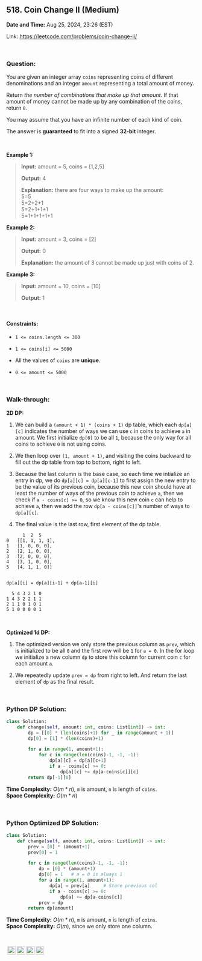 ## 518. Coin Change II (Medium)
**Date and Time:** Aug 25, 2024, 23:26 (EST)

Link: https://leetcode.com/problems/coin-change-ii/

<br>

### Question:
You are given an integer array `coins` representing coins of different denominations and an integer `amount` representing a total amount of money.

Return _the number of combinations that make up that amount_. If that amount of money cannot be made up by any combination of the coins, return `0`.

You may assume that you have an infinite number of each kind of coin.

The answer is **guaranteed** to fit into a signed **32-bit** integer.

<br>

**Example 1:**
> **Input:** amount = 5, coins = [1,2,5]
> 
> **Output:** 4
>
> **Explanation:** there are four ways to make up the amount: <br>
> 5=5 <br>
> 5=2+2+1 <br>
> 5=2+1+1+1 <br>
> 5=1+1+1+1+1

**Example 2:**
> **Input:** amount = 3, coins = [2]
> 
> **Output:** 0
>
> **Explanation:** the amount of 3 cannot be made up just with coins of 2.

**Example 3:**
> **Input:** amount = 10, coins = [10]
> 
> **Output:** 1

<br>

#### Constraints:
* `1 <= coins.length <= 300`

* `1 <= coins[i] <= 5000`

* All the values of `coins` are **unique**.

* `0 <= amount <= 5000`

<br>

### Walk-through: 
**2D DP:**
1. We can build a `(amount + 1) * (coins + 1)` dp table, which each `dp[a][c]` indicates the number of ways we can use `c` in coins to achieve `a` in amount. We first initialize `dp[0]` to be all `1`, because the only way for all coins to achieve `0` is not using coins. 

2. We then loop over `(1, amount + 1)`, and visiting the coins backward to fill out the dp table from top to bottom, right to left.

3. Because the last column is the base case, so each time we intialize an entry in dp, we do `dp[a][c] = dp[a][c-1]` to first assign the new entry to be the value of its previous coin, because this new coin should have at least the number of ways of the previous coin to achieve `a`, then we check if `a - coins[c] >= 0`, so we know this new coin `c` can help to achieve `a`, then we add the row `dp[a - coins[c]]`'s number of ways to `dp[a][c]`. 

4. The final value is the last row, first element of the dp table.

```
      1  2  5
0   [[1, 1, 1, 1], 
1   [1, 0, 0, 0], 
2   [2, 1, 0, 0], 
3   [2, 0, 0, 0], 
4   [3, 1, 0, 0], 
5   [4, 1, 1, 0]]


dp[a][i] = dp[a][i-1] + dp[a-1][i]

  5 4 3 2 1 0
1 4 3 2 2 1 1 
2 1 1 0 1 0 1
5 1 0 0 0 0 1
```

<br>

**Optimized 1d DP:**
1. The optimized version we only store the previous column as `prev`, which is initialized to be all `0` and the first row will be `1` for `a = 0`. In the for loop we initialize a new column `dp` to store this column for current coin `c` for each amount `a`.

2. We repeatedly update `prev = dp` from right to left. And return the last element of `dp` as the final result.

<br>

### Python DP Solution:
```python
class Solution:
    def change(self, amount: int, coins: List[int]) -> int:
        dp = [[0] * (len(coins)+1) for _ in range(amount + 1)]
        dp[0] = [1] * (len(coins)+1)

        for a in range(1, amount+1):
            for c in range(len(coins)-1, -1, -1):
                dp[a][c] = dp[a][c+1]
                if a - coins[c] >= 0:
                    dp[a][c] += dp[a-coins[c]][c]
        return dp[-1][0]
```
**Time Complexity:** $O(m * n)$, `m` is amount, `n` is length of `coins`. <br>
**Space Complexity:** $O(m * n)$

<br>

### Python Optimized DP Solution:
```python
class Solution:
    def change(self, amount: int, coins: List[int]) -> int:
        prev = [0] * (amount+1)
        prev[0] = 1

        for c in range(len(coins)-1, -1, -1):
            dp = [0] * (amount+1)
            dp[0] = 1   # a = 0 is always 1
            for a in range(1, amount+1):
                dp[a] = prev[a]     # Store previous col
                if a - coins[c] >= 0:
                    dp[a] += dp[a-coins[c]]
            prev = dp
        return dp[amount]
```
**Time Complexity:** $O(m * n)$, `m` is amount, `n` is length of `coins`. <br>
**Space Complexity:** $O(m)$, since we only store one column.

<br>

<img style="height:22px!important;margin-left:3px;vertical-align:text-bottom;" src="https://mirrors.creativecommons.org/presskit/icons/cc.svg?ref=chooser-v1" alt="CC BY-NC-SA" title="CC BY-NC-SA"><img style="height:22px!important;margin-left:3px;vertical-align:text-bottom;" src="https://mirrors.creativecommons.org/presskit/icons/by.svg?ref=chooser-v1" alt="BY: credit must be given to the creator" title="BY: credit must be given to the creator"><img style="height:22px!important;margin-left:3px;vertical-align:text-bottom;" src="https://mirrors.creativecommons.org/presskit/icons/nc.svg?ref=chooser-v1" alt="NC: Only noncommercial uses of the work are permitted" title="NC: Only noncommercial uses of the work are permitted"><img style="height:22px!important;margin-left:3px;vertical-align:text-bottom;" src="https://mirrors.creativecommons.org/presskit/icons/sa.svg?ref=chooser-v1" alt="SA: Adaptations must be shared under the same terms" title="SA: Adaptations must be shared under the same terms">